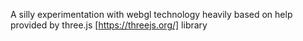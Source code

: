A silly experimentation with webgl technology heavily based on help provided by three.js [https://threejs.org/] library